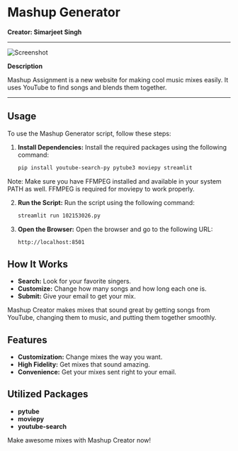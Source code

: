 # **Mashup Generator**

**Creator: Simarjeet Singh**

---
![Screenshot](/assets/screenshot.png)

**Description**

Mashup Assignment is a new website for making cool music mixes easily. It uses YouTube to find songs and blends them together.

---

## **Usage**
To use the Mashup Generator script, follow these steps:

1. **Install Dependencies:** Install the required packages using the following command:
   ```bash
   pip install youtube-search-py pytube3 moviepy streamlit
    ```
  Note: Make sure you have FFMPEG installed and available in your system PATH as well. FFMPEG is required for moviepy to work properly.

2. **Run the Script:** Run the script using the following command:
    ```bash
    streamlit run 102153026.py
    ```
3. **Open the Browser:** Open the browser and go to the following URL:
    ```bash
    http://localhost:8501
    ```
## How It Works

- **Search:** Look for your favorite singers.
- **Customize:** Change how many songs and how long each one is.
- **Submit:** Give your email to get your mix.

Mashup Creator makes mixes that sound great by getting songs from YouTube, changing them to music, and putting them together smoothly.

## Features

- **Customization:** Change mixes the way you want.
- **High Fidelity:** Get mixes that sound amazing.
- **Convenience:** Get your mixes sent right to your email.

## Utilized Packages

- **pytube**
- **moviepy**
- **youtube-search**

Make awesome mixes with Mashup Creator now!
